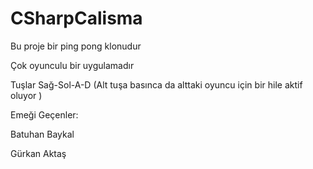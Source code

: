 # CSharpCalisma

Bu proje bir ping pong klonudur

Çok oyunculu bir uygulamadır

Tuşlar Sağ-Sol-A-D (Alt tuşa basınca da alttaki oyuncu için bir hile aktif oluyor )

Emeği Geçenler:

Batuhan Baykal

Gürkan Aktaş
